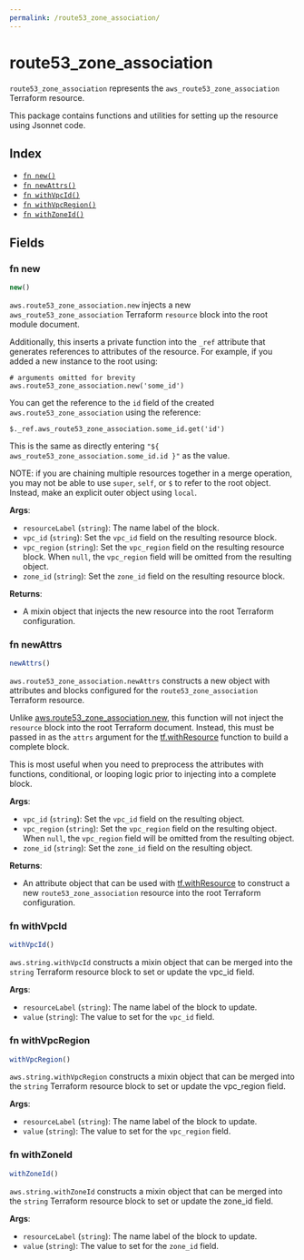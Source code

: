 ```yaml
---
permalink: /route53_zone_association/
---
```


# route53_zone_association

`route53_zone_association` represents the `aws_route53_zone_association` Terraform resource.



This package contains functions and utilities for setting up the resource using Jsonnet code.


## Index

* [`fn new()`](#fn-new)
* [`fn newAttrs()`](#fn-newattrs)
* [`fn withVpcId()`](#fn-withvpcid)
* [`fn withVpcRegion()`](#fn-withvpcregion)
* [`fn withZoneId()`](#fn-withzoneid)

## Fields

### fn new

```ts
new()
```


`aws.route53_zone_association.new` injects a new `aws_route53_zone_association` Terraform `resource`
block into the root module document.

Additionally, this inserts a private function into the `_ref` attribute that generates references to attributes of the
resource. For example, if you added a new instance to the root using:

    # arguments omitted for brevity
    aws.route53_zone_association.new('some_id')

You can get the reference to the `id` field of the created `aws.route53_zone_association` using the reference:

    $._ref.aws_route53_zone_association.some_id.get('id')

This is the same as directly entering `"${ aws_route53_zone_association.some_id.id }"` as the value.

NOTE: if you are chaining multiple resources together in a merge operation, you may not be able to use `super`, `self`,
or `$` to refer to the root object. Instead, make an explicit outer object using `local`.

**Args**:
  - `resourceLabel` (`string`): The name label of the block.
  - `vpc_id` (`string`): Set the `vpc_id` field on the resulting resource block.
  - `vpc_region` (`string`): Set the `vpc_region` field on the resulting resource block. When `null`, the `vpc_region` field will be omitted from the resulting object.
  - `zone_id` (`string`): Set the `zone_id` field on the resulting resource block.

**Returns**:
- A mixin object that injects the new resource into the root Terraform configuration.


### fn newAttrs

```ts
newAttrs()
```


`aws.route53_zone_association.newAttrs` constructs a new object with attributes and blocks configured for the `route53_zone_association`
Terraform resource.

Unlike [aws.route53_zone_association.new](#fn-new), this function will not inject the `resource`
block into the root Terraform document. Instead, this must be passed in as the `attrs` argument for the
[tf.withResource](https://github.com/tf-libsonnet/core/tree/main/docs#fn-withresource) function to build a complete block.

This is most useful when you need to preprocess the attributes with functions, conditional, or looping logic prior to
injecting into a complete block.

**Args**:
  - `vpc_id` (`string`): Set the `vpc_id` field on the resulting object.
  - `vpc_region` (`string`): Set the `vpc_region` field on the resulting object. When `null`, the `vpc_region` field will be omitted from the resulting object.
  - `zone_id` (`string`): Set the `zone_id` field on the resulting object.

**Returns**:
  - An attribute object that can be used with [tf.withResource](https://github.com/tf-libsonnet/core/tree/main/docs#fn-withresource) to construct a new `route53_zone_association` resource into the root Terraform configuration.


### fn withVpcId

```ts
withVpcId()
```

`aws.string.withVpcId` constructs a mixin object that can be merged into the `string`
Terraform resource block to set or update the vpc_id field.



**Args**:
  - `resourceLabel` (`string`): The name label of the block to update.
  - `value` (`string`): The value to set for the `vpc_id` field.


### fn withVpcRegion

```ts
withVpcRegion()
```

`aws.string.withVpcRegion` constructs a mixin object that can be merged into the `string`
Terraform resource block to set or update the vpc_region field.



**Args**:
  - `resourceLabel` (`string`): The name label of the block to update.
  - `value` (`string`): The value to set for the `vpc_region` field.


### fn withZoneId

```ts
withZoneId()
```

`aws.string.withZoneId` constructs a mixin object that can be merged into the `string`
Terraform resource block to set or update the zone_id field.



**Args**:
  - `resourceLabel` (`string`): The name label of the block to update.
  - `value` (`string`): The value to set for the `zone_id` field.
